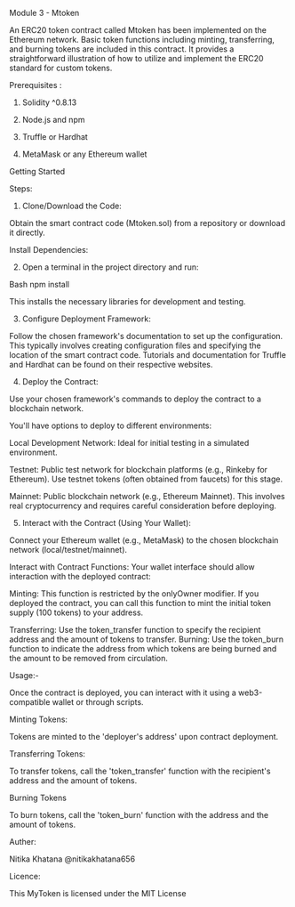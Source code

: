 Module 3 - Mtoken

An ERC20 token contract called Mtoken has been implemented on the Ethereum network. Basic token functions including minting, transferring, and burning tokens are included in this contract. It provides a straightforward illustration of how to utilize and implement the ERC20 standard for custom tokens.


Prerequisites :

1. Solidity ^0.8.13

2. Node.js and npm

3. Truffle or Hardhat

4. MetaMask or any Ethereum wallet


Getting Started

Steps:

1. Clone/Download the Code:

Obtain the smart contract code (Mtoken.sol) from a repository or download it directly.

Install Dependencies:

2. Open a terminal in the project directory and run:

  Bash
  npm install

This installs the necessary libraries for development and testing.

3. Configure Deployment Framework:

Follow the chosen framework's documentation to set up the configuration.
This typically involves creating configuration files and specifying the location of the smart contract code.
Tutorials and documentation for Truffle and Hardhat can be found on their respective websites.

4. Deploy the Contract:

Use your chosen framework's commands to deploy the contract to a blockchain network.

You'll have options to deploy to different environments:

Local Development Network: Ideal for initial testing in a simulated environment.

Testnet: Public test network for blockchain platforms (e.g., Rinkeby for Ethereum). Use testnet tokens (often obtained from faucets) for this stage.

Mainnet: Public blockchain network (e.g., Ethereum Mainnet). This involves real cryptocurrency and requires careful consideration before deploying.

5. Interact with the Contract (Using Your Wallet):

Connect your Ethereum wallet (e.g., MetaMask) to the chosen blockchain network (local/testnet/mainnet).

Interact with Contract Functions: Your wallet interface should allow interaction with the deployed contract:

Minting: This function is restricted by the onlyOwner modifier. If you deployed the contract, you can call this function to mint the initial token supply (100 tokens) to your address.

Transferring: Use the token_transfer function to specify the recipient address and the amount of tokens to transfer.
Burning: Use the token_burn function to indicate the address from which tokens are being burned and the amount to be removed from circulation.


Usage:-

Once the contract is deployed, you can interact with it using a web3-compatible wallet or through scripts.

Minting Tokens: 

Tokens are minted to the 'deployer's address' upon contract deployment.

Transferring Tokens: 

To transfer tokens, call the 'token_transfer' function with the recipient's address and the amount of tokens.


Burning Tokens

To burn tokens, call the 'token_burn' function with the address and the amount of tokens.



Auther: 

Nitika Khatana @nitikakhatana656


Licence:

This MyToken is licensed under the MIT License














